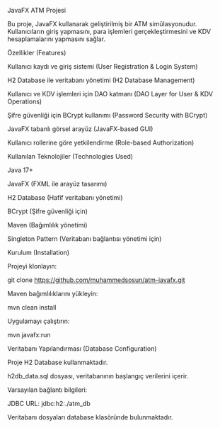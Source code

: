 JavaFX ATM Projesi

Bu proje, JavaFX kullanarak geliştirilmiş bir ATM simülasyonudur. Kullanıcıların giriş yapmasını, para işlemleri gerçekleştirmesini ve KDV hesaplamalarını yapmasını sağlar.

Özellikler (Features)

Kullanıcı kaydı ve giriş sistemi (User Registration & Login System)

H2 Database ile veritabanı yönetimi (H2 Database Management)

Kullanıcı ve KDV işlemleri için DAO katmanı (DAO Layer for User & KDV Operations)

Şifre güvenliği için BCrypt kullanımı (Password Security with BCrypt)

JavaFX tabanlı görsel arayüz (JavaFX-based GUI)

Kullanıcı rollerine göre yetkilendirme (Role-based Authorization)

Kullanılan Teknolojiler (Technologies Used)

Java 17+

JavaFX (FXML ile arayüz tasarımı)

H2 Database (Hafif veritabanı yönetimi)

BCrypt (Şifre güvenliği için)

Maven (Bağımlılık yönetimi)

Singleton Pattern (Veritabanı bağlantısı yönetimi için)

Kurulum (Installation)

Projeyi klonlayın:

git clone https://github.com/muhammedsosun/atm-javafx.git

Maven bağımlılıklarını yükleyin:

mvn clean install

Uygulamayı çalıştırın:

mvn javafx:run

Veritabanı Yapılandırması (Database Configuration)

Proje H2 Database kullanmaktadır.

h2db_data.sql dosyası, veritabanının başlangıç verilerini içerir.

Varsayılan bağlantı bilgileri:

JDBC URL: jdbc:h2:./atm_db


Veritabanı dosyaları database klasöründe bulunmaktadır.
